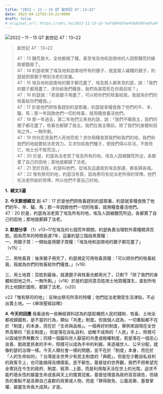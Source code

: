 ```yaml
---
title: "2022 – 11 – 15 QT 創世記 47：13~22"
date: 2025-04-12T03:54:21+0800
draft: false
# original_url: https://cmtc.tw/2022-11-15-qt-%e5%89%b5%e4%b8%96%e8%a8%98-47%ef%bc%9a1322
---
```


![2022 – 11 – 15 QT 創世記 47：13\~22](/images/qt.jpg  "2022 – 11 – 15 QT 創世記 47：13\~22")

> 創世記 47：13\~22
>
> 47：13 饑荒甚大，全地都絕了糧，甚至埃及地和迦南地的人因那饑荒的緣故都餓昏了。  
> 47：14 約瑟收聚了埃及地和迦南地所有的銀子，就是眾人糴糧的銀子，約瑟就把那銀子帶到法老的宮裏。  
> 47：15 埃及地和迦南地的銀子都花盡了，埃及眾人都來見約瑟，說：「我們的銀子都用盡了，求你給我們糧食，我們為甚麼死在你面前呢？」  
> 47：16 約瑟說：「若是銀子用盡了，可以把你們的牲畜給我，我就為你們的牲畜給你們糧食。」  
> 47：17 於是他們把牲畜趕到約瑟那裏，約瑟就拿糧食換了他們的牛、羊、驢、馬；那一年因換他們一切的牲畜，就用糧食養活他們。  
> 47：18 那一年過去，第二年他們又來見約瑟，說：「我們不瞞我主，我們的銀子都花盡了，牲畜也都歸了我主。我們在我主眼前，除了我們的身體和田地之外，一無所剩。  
> 47：19 你何忍見我們人死地荒呢？求你用糧食買我們和我們的地，我們和我們的地就要給法老效力。又求你給我們種子，使我們得以存活，不致死亡，地土也不致荒涼。」  
> 47：20 於是，約瑟為法老買了埃及所有的地，埃及人因被饑荒所迫，各都賣了自己的田地；那地就都歸了法老。  
> 47：21 至於百姓，約瑟叫他們，從埃及這邊直到埃及那邊，都各歸各城。  
> 47：22 惟有祭司的地，約瑟沒有買，因為祭司有從法老所得的常俸。他們吃法老所給的常俸，所以他們不賣自己的地。

**1.  經文3遍**

**2. 今天默想經文**
創 47：17 於是他們把牲畜趕到約瑟那裏，約瑟就拿糧食換了他們的牛、羊、驢、馬；那一年因換他們一切的牲畜，就用糧食養活他們。  
47：20 於是，約瑟為法老買了埃及所有的地，埃及人因被饑荒所迫，各都賣了自己的田地；那地就都歸了法老。

**3. 默想分享**
（1）v13\~17在埃及的七個荒年期間，約瑟負責治理對外賣糧賙濟百姓。因為荒年的時間長達7年，這裏約瑟三階段來賣糧：  
一、用銀子買：一開始是用銀子買糧：「埃及地和迦南地的銀子都花盡了」（v15）；

二、用牲畜買：後來銀子用完了，約瑟規定可用牲畜買糧：「可以把你們的牲畜給我，我就為你們的牲畜給你們糧食。」（v16）

三、用土地買：百姓到最後，就連銀子與牲畜也都用光了，只剩下「除了我們的身體和田地之外，一無所剩。」（v18）於是約瑟同意百姓用土地買糧謀生，直到所有的土地歸於國有，都歸了法老。（v20）

v22「惟有祭司的地」：反映出祭司所享的特權；他們從法老領受生活津貼，不必出賣土地。—《串珠聖經註釋》

**4. 今天的回應**
我看過有一些解經資料認為約瑟趁機把人民的錢財、牲畜、土地全都收歸國有，是不當的行為，類似「共產」制度。但我個人認為，一切重點都不在於「制度」的本身，而在於「生命與品格」。一個再好的制度，舉例來說現在全世界高舉的「民主制度」，但是落在自私自利、幼稚不成熟的「人民」手上，照樣可以毀滅世界無數次；同樣一個最叫世人厭惡的共產或極權制度，若是落在一個忠心良善、勤政愛民者的手中，照樣可以成為手中的利器，來造福世人、公平分配，就像約瑟的治理一樣。今天人類社會一樣的問題，並不在於「制度」本身，而在於「人的生命如何」？台灣是全世界少有民主制度的「典範」，但是在少數自私自利的政客手上，也可能搞得烏煙瘴氣，民不聊生。基督徒的世界觀，我們不把希望完全寄託在今生的政府、制度、經濟…上面，而是利用每天活在世上的光陰，追求不能朽壞永恆的屬靈生命成長與天上的獎賞冠冕。基督徒理當為政府高官禱告，但禱告的重點不是高舉自己喜歡的政黨或人物，而是「罪得赦免、公義高舉、基督掌權、屬靈生命長大成熟」才是。
